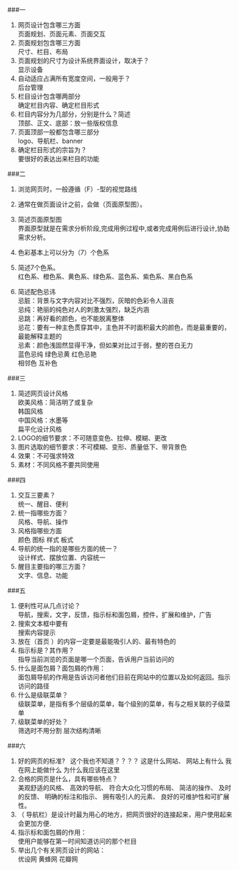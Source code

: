 ###一
1. 网页设计包含哪三方面  
页面规划、页面元素、页面交互
2. 页面规划包含哪三方面  
尺寸、栏目、布局
3. 页面规划的尺寸为设计系统界面设计，取决于？  
显示设备
4. 自动适应占满所有宽度空间，一般用于？  
后台管理
5. 栏目设计包含哪两部分  
确定栏目内容、确定栏目形式
6. 栏目内容分为几部分，分别是什么？简述  
顶部、正文、底部：放一些版权信息
7. 页面顶部一般都包含哪三部分  
logo、导航栏、banner
8. 确定栏目形式的宗旨为？  
要很好的表达出来栏目的功能

###二
1. 浏览网页时，一般遵循（F）-型的视觉路线  

2. 通常在做页面设计之前，会做（页面原型图）。
3. 简述页面原型图  
界面原型就是在需求分析阶段,完成用例过程中,或者完成用例后进行设计,协助需求分析。
4. 色彩基本上可以分为（7）个色系
5. 简述7个色系。  
红色系、橙色系、黄色系、绿色系、蓝色系、紫色系、黑白色系
6. 简述配色忌讳  
忌脏：背景与文字内容对比不强烈，灰暗的色彩令人沮丧  
忌纯：艳丽的纯色对人的刺激太强烈，缺乏内涵  
忌跳：再好看的颜色，也不能脱离整体  
忌花：要有一种主色贯穿其中，主色并不时面积最大的颜色，而是最重要的，最能解释主题的  
忌素：颜色浅固然显得干净，但如果对比过于弱，整的苍白无力  
蓝色忌纯 绿色忌黄 红色忌艳  
相邻色 互补色  

###三
1. 简述网页设计风格  
欧美风格：简洁明了或复杂   
韩国风格  
中国风格：水墨等  
 扁平化设计风格
2. LOGO的细节要求：不可随意变色、拉伸、模糊、更改
3. 图片选取的细节要求：不可模糊、变形、质量低下、带背景色
4. 效果：不可强求特效
5. 素材：不同风格不要共同使用

###四
1. 交互三要素？  
统一、醒目、便利
2. 统一指哪些方面？  
风格、导航、操作
3. 风格指哪些方面  
颜色 图标 样式 板式
4. 导航的统一指的是哪些方面的统一？  
设计样式、摆放位置、内容统一
5. 醒目主要指的哪三方面？  
文字、信息、功能

###五
1. 便利性可从几点讨论？  
导航，搜索，文字，反馈，指示标和面包屑，控件，扩展和维护，广告
2. 搜索文本框中要有  
搜索内容提示
3. 放在（首页 ）的内容一定要是最能吸引人的、最有特色的
4. 指示标是？其作用？  
指导当前浏览的页面是哪一个页面，告诉用户当前访问的
5. 什么是面包屑？面包屑的作用：  
面包屑导航的作用是告诉访问者他们目前在网站中的位置以及如何返回。指示访问的路径
6. 什么是级联菜单？  
级联菜单，是指有多个层级的菜单，每个级别的菜单，有与之相关联的子级菜单
7. 级联菜单的好处？  
筛选时不用分割 层次结构清晰

###六
1. 好的网页的标准?   
这个我也不知道？？？？
这是什么网站、
网站上有什么
我在网上能做什么
为什么我应该在这里
2. 合格的网页是什么，具有哪些特点？  
美观舒适的风格、
高效的导航、
符合大众化习惯的布局、
简洁的操作、
及时的反馈、
明确的标注和指示、
拥有吸引人的元素、
良好的可维护性和可扩展性。
3. （ 导航栏）是设计时最为用心的地方，把网页很好的连接起来，用户使用起来会更加方便.
4. 指示标和面包屑的作用：  
使用户能够在第一时间知道访问的那个栏目
5. 举出几个有关网页设计的网站：  
优设网
黄蜂网
花瓣网
